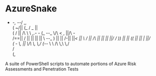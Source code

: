 # AzureSnake

 -   -_,                               -_-/              ,,         
(  ~/||                               (_ /           _   ||         
(  / ||  /\\ \\ \\ ,._-_  _-_        (_ --_  \\/\\  < \, ||/\  _-_  
 \/==||   /  || ||  ||   || \\         --_ ) || ||  /-|| ||_< || \\ 
 /_ _||  /\\ || ||  ||   ||/          _/  )) || || (( || || | ||/   
(  - \\,  || \\/\\  \\,  \\,/        (_-_-   \\ \\  \/\\ \\,\ \\,/  
          /                                                         
         (,                                                         
                                 
A suite of PowerShell scripts to automate portions of Azure Risk Assessments and Penetration Tests
